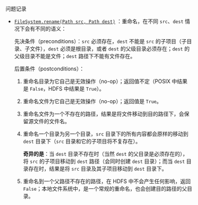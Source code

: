 问题记录

- [`FileSystem.rename(Path src, Path dest)`](https://hadoop.apache.org/docs/current/hadoop-project-dist/hadoop-common/filesystem/filesystem.html#boolean_rename.28Path_src.2C_Path_d.29) ：重命名，在不同 `src`、`dest` 情况下会有不同的语义：

  先决条件（preconditions）：`src` 必须存在，`dest` 不能是 `src` 的子项目（子目录、子文件），`dest` 必须是根目录，或者 `dest` 的父级目录必须存在；`dest` 的父级目录不能是文件；`dest` 路径下不能有文件存在。

  后置条件（postconditions）：

  1. 重命名目录为它自己是无效操作（no-op）；返回值不定（POSIX 中结果是 `False`，HDFS 中结果是 `True`）。

  2. 重命名文件为它自己是无效操作（no-op）；返回值是 `True`。

  3. 重命名文件为一个不存在的路径，结果是将文件移动到目的路径下，会保留源文件的文件名。

  4. 重命名一个目录为另一个目录，`src` 目录下的所有内容都会原样的移动到 `dest` 目录下（`src` 目录和它的子项目将不复存在）。

     **奇异的是**：当 `dest` 目录不存在时（当然 `dest` 的父目录是必须存在的），将 `src` 的子项目移动到 `dest` 路径（会同时创建 `dest` 目录）；而当 `dest` 目录存在时，结果是将 `src` 目录及其子项目移动到 `dest` 目录下。

  5. 重命名到一个父路径不存在的路径，在 HDFS 中不会产生任何影响，返回 `False`；本地文件系统中，是一个常规的重命名，也会创建目的路径的父目录。